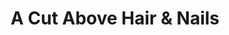 ---
title: "A Cut Above Hair & Nails"
url: /keystone-heights/a-cut-above-hair-and-nails/
shop: hairdresser
---